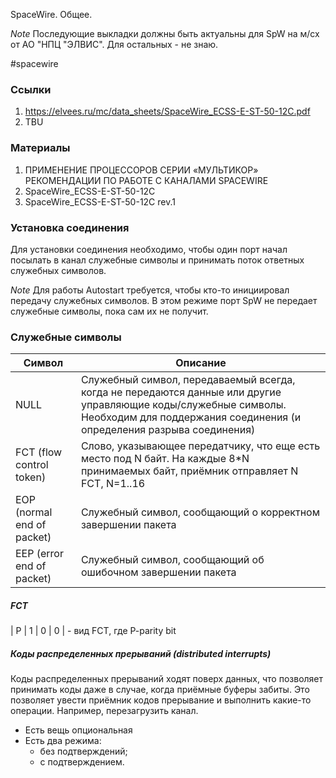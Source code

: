 SpaceWire. Общее.

*Note* Последующие выкладки должны быть актуальны для SpW на м/сх от АО "НПЦ "ЭЛВИС".
Для остальных - не знаю.

#spacewire

### Ссылки

1. https://elvees.ru/mc/data_sheets/SpaceWire_ECSS-E-ST-50-12C.pdf
2. TBU

### Материалы

1. ПРИМЕНЕНИЕ ПРОЦЕССОРОВ СЕРИИ «МУЛЬТИКОР» РЕКОМЕНДАЦИИ ПО РАБОТЕ С КАНАЛАМИ SPACEWIRE
2. SpaceWire_ECSS-E-ST-50-12C
3. SpaceWire_ECSS-E-ST-50-12C rev.1

### Установка соединения

Для установки соединения необходимо, чтобы один порт начал посылать в канал служебные
символы и принимать поток ответных служебных символов.

*Note* Для работы Autostart требуется, чтобы кто-то инициировал передачу служебных символов.
В этом режиме порт SpW не передает служебные символы, пока сам их не получит.

### Служебные символы

| Символ | Описание |
| --------- | --------- |
| NULL | Служебный символ, передаваемый всегда, когда не передаются данные или другие управляющие коды/служебные символы. Необходим для поддержания соединения (и определения разрыва соединения) |
| FCT (flow control token) | Слово, указывающее передатчику, что еще есть место под N байт. На каждые 8*N принимаемых байт, приёмник отправляет N FCT, N=1..16|
| EOP (normal end of packet) | Служебный символ, сообщающий о корректном завершении пакета |
| EEP (error end of packet) | Служебный символ, сообщающий об ошибочном завершении пакета |

##### FCT

| P | 1 | 0 | 0 | - вид FCT, где P-parity bit

##### Коды распределенных прерываний (distributed interrupts)

Коды распределенных прерываний ходят поверх данных, что позволяет принимать коды даже в случае,
когда приёмные буферы забиты. Это позволяет увести приёмник кодов прерывание и выполнить какие-то
операции. Например, перезагрузить канал.

* Есть вещь опциональная
* Есть два режима:
    * без подтверждений;
    * с подтверждением.
